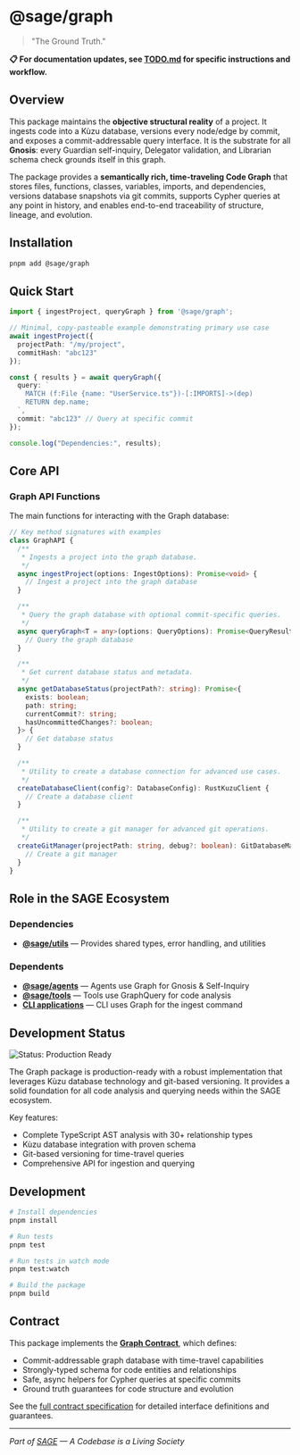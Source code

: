 # @sage/graph

> "The Ground Truth."

**📋 For documentation updates, see [TODO.md](./TODO.md) for specific instructions and workflow.**

## Overview

This package maintains the **objective structural reality** of a project. It ingests code into a Kùzu database, versions every node/edge by commit, and exposes a commit-addressable query interface. It is the substrate for all **Gnosis**: every Guardian self-inquiry, Delegator validation, and Librarian schema check grounds itself in this graph.

The package provides a **semantically rich, time-traveling Code Graph** that stores files, functions, classes, variables, imports, and dependencies, versions database snapshots via git commits, supports Cypher queries at any point in history, and enables end-to-end traceability of structure, lineage, and evolution.

## Installation

```bash
pnpm add @sage/graph
```

## Quick Start

```typescript
import { ingestProject, queryGraph } from '@sage/graph';

// Minimal, copy-pasteable example demonstrating primary use case
await ingestProject({
  projectPath: "/my/project",
  commitHash: "abc123"
});

const { results } = await queryGraph({
  query: `
    MATCH (f:File {name: "UserService.ts"})-[:IMPORTS]->(dep)
    RETURN dep.name;
  `,
  commit: "abc123" // Query at specific commit
});

console.log("Dependencies:", results);
```

## Core API

### Graph API Functions

The main functions for interacting with the Graph database:

```typescript
// Key method signatures with examples
class GraphAPI {
  /**
   * Ingests a project into the graph database.
   */
  async ingestProject(options: IngestOptions): Promise<void> {
    // Ingest a project into the graph database
  }

  /**
   * Query the graph database with optional commit-specific queries.
   */
  async queryGraph<T = any>(options: QueryOptions): Promise<QueryResult<T>> {
    // Query the graph database
  }

  /**
   * Get current database status and metadata.
   */
  async getDatabaseStatus(projectPath?: string): Promise<{
    exists: boolean;
    path: string;
    currentCommit?: string;
    hasUncommittedChanges?: boolean;
  }> {
    // Get database status
  }

  /**
   * Utility to create a database connection for advanced use cases.
   */
  createDatabaseClient(config?: DatabaseConfig): RustKuzuClient {
    // Create a database client
  }

  /**
   * Utility to create a git manager for advanced git operations.
   */
  createGitManager(projectPath: string, debug?: boolean): GitDatabaseManager {
    // Create a git manager
  }
}
```

## Role in the SAGE Ecosystem

### Dependencies
- **[@sage/utils](../utils/README.md)** — Provides shared types, error handling, and utilities

### Dependents  
- **[@sage/agents](../agents/README.md)** — Agents use Graph for Gnosis & Self-Inquiry
- **[@sage/tools](../tools/README.md)** — Tools use GraphQuery for code analysis
- **[CLI applications](../../apps/cli/README.md)** — CLI uses Graph for the ingest command

## Development Status

![Status: Production Ready](https://img.shields.io/badge/Status-Production%20Ready-brightgreen)

The Graph package is production-ready with a robust implementation that leverages Kùzu database technology and git-based versioning. It provides a solid foundation for all code analysis and querying needs within the SAGE ecosystem.

Key features:
- Complete TypeScript AST analysis with 30+ relationship types
- Kùzu database integration with proven schema
- Git-based versioning for time-travel queries
- Comprehensive API for ingestion and querying

## Development

```bash
# Install dependencies
pnpm install

# Run tests
pnpm test

# Run tests in watch mode  
pnpm test:watch

# Build the package
pnpm build
```

## Contract

This package implements the **[Graph Contract](./CONTRACT.md)**, which defines:
- Commit-addressable graph database with time-travel capabilities
- Strongly-typed schema for code entities and relationships
- Safe, async helpers for Cypher queries at specific commits
- Ground truth guarantees for code structure and evolution

See the [full contract specification](./CONTRACT.md) for detailed interface definitions and guarantees.

---

*Part of [SAGE](../../README.md) — A Codebase is a Living Society*
